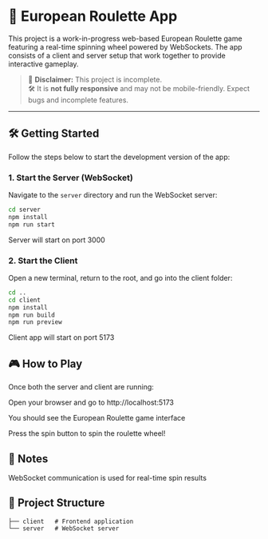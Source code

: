 # 🎲 European Roulette App

This project is a work-in-progress web-based European Roulette game featuring a real-time spinning wheel powered by WebSockets. The app consists of a client and server setup that work together to provide interactive gameplay.

> 🚧 **Disclaimer:** This project is incomplete.  
> 🛠 It is **not fully responsive** and may not be mobile-friendly. Expect bugs and incomplete features.

---

## 🛠️ Getting Started

Follow the steps below to start the development version of the app:

### 1. Start the Server (WebSocket)

Navigate to the `server` directory and run the WebSocket server:

```bash
cd server
npm install
npm run start
```

Server will start on port 3000

### 2. Start the Client

Open a new terminal, return to the root, and go into the client folder:

```bash
cd ..
cd client
npm install
npm run build
npm run preview
```

Client app will start on port 5173

## 🎮 How to Play

Once both the server and client are running:

Open your browser and go to http://localhost:5173

You should see the European Roulette game interface

Press the spin button to spin the roulette wheel!

## 📌 Notes

WebSocket communication is used for real-time spin results

## 📂 Project Structure

```plaintext
├── client   # Frontend application
└── server   # WebSocket server
```
